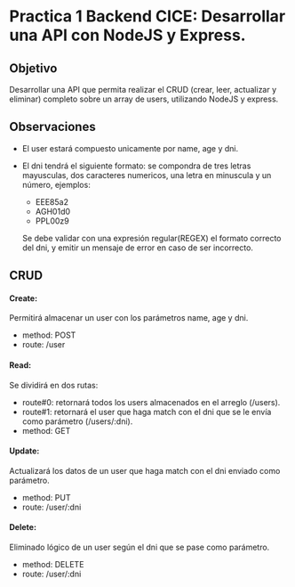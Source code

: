 # Practica 1 Backend CICE: Desarrollar una API con NodeJS y Express.

## Objetivo

Desarrollar una API que permita realizar el CRUD (crear, leer, actualizar y eliminar) completo sobre un array de users, utilizando NodeJS y express.

## Observaciones

- El user estará compuesto unicamente por name, age y dni.

- El dni tendrá el siguiente formato: se compondra de tres letras mayusculas, dos caracteres numericos, una letra en minuscula y un número, ejemplos:
  * EEE85a2
  * AGH01d0
  * PPL00z9
  
  Se debe validar con una expresión regular(REGEX) el formato correcto del dni, y emitir un mensaje de error en caso de ser incorrecto.

## CRUD

#### Create:

Permitirá almacenar un user con los parámetros name, age y dni.
- method: POST
- route: /user
      
#### Read:

Se dividirá en dos rutas: 
- route#0: retornará todos los users almacenados en el arreglo (/users).
- route#1: retornará el user que haga match con el dni que se le envía como parámetro (/users/:dni).
- method: GET

#### Update:

Actualizará los datos de un user que haga match con el dni enviado como parámetro.
- method: PUT
- route: /user/:dni

#### Delete:

Eliminado lógico de un user según el dni que se pase como parámetro.
- method: DELETE
- route: /user/:dni
